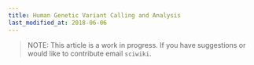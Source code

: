 ```yaml
---
title: Human Genetic Variant Calling and Analysis
last_modified_at: 2018-06-06
---
```

>NOTE: This article is a work in progress. If you have suggestions or would like to contribute email `sciwiki`.  
